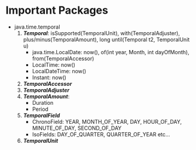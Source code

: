# Important Packages

* java.time.temporal
    1. ***Temporal***: isSupported(TemporalUnit), with(TemporalAdjuster), plus/minus(TemporalAmount), long until(Temporal t2, TemporalUnit u)
         * java.time.LocalDate: now(), of(int year, Month, int dayOfMonth), from(TemporalAccessor)
         * LocalTime: now()
         * LocalDateTime: now()
         * Instant: now()
    2. ***TemporalAccessor***
    3. ***TemporalAdjuster***
    4. ***TemporalAmount***:
         * Duration
         * Period
    5. ***TemporalField***
         * ChronoField: YEAR, MONTH_OF_YEAR, DAY, HOUR_OF_DAY, MINUTE_OF_DAY, SECOND_OF_DAY
         * IsoFields: DAY_OF_QUARTER, QUARTER_OF_YEAR etc...
    6. ***TemporalUnit***